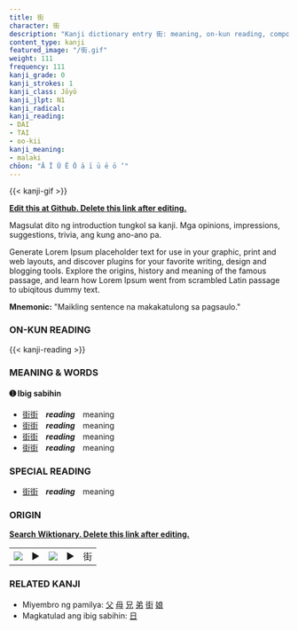 ```yaml
---
title: 街
character: 街
description: "Kanji dictionary entry 街: meaning, on-kun reading, compounds, origin, related kanji"
content_type: kanji
featured_image: "/街.gif"
weight: 111
frequency: 111
kanji_grade: 0
kanji_strokes: 1
kanji_class: Jōyō
kanji_jlpt: N1
kanji_radical: 
kanji_reading: 
- DAI
- TAI
- oo-kii
kanji_meaning:
- malaki
chōon: "Ā Ī Ū Ē Ō ā ī ū ē ō ’"
---
```

[//]: # (Don't edit the line below. Kanji animated GIF code is automatically generated.)
{{< kanji-gif >}}

[//]: # (Edit below this line.)

**[Edit this at Github. Delete this link after editing.](https://github.com/tim0g/tim/tree/main/content/kanji/街/index.md)**

Magsulat dito ng introduction tungkol sa kanji. Mga opinions, impressions, suggestions, trivia, ang kung ano-ano pa.

Generate Lorem Ipsum placeholder text for use in your graphic, print and web layouts, and discover plugins for your favorite writing, design and blogging tools. Explore the origins, history and meaning of the famous passage, and learn how Lorem Ipsum went from scrambled Latin passage to ubiqitous dummy text.
 
**Mnemonic:** "Maikling sentence na makakatulong sa pagsaulo."

### ON-KUN READING

[//]: # (Don't edit the line below. ON-KUN READING code is automatically generated.)
{{< kanji-reading >}}

### MEANING & WORDS

#### ➊ **Ibig sabihin**
  - [街](../街)[街](../街)　***reading***　meaning
  - [街](../街)[街](../街)　***reading***　meaning
  - [街](../街)[街](../街)　***reading***　meaning
  - [街](../街)[街](../街)　***reading***　meaning

### SPECIAL READING
  - [街](../街)[街](../街)　***reading***　meaning

### ORIGIN

**[Search Wiktionary. Delete this link after editing.](https://wiktionary.org/wiki/街)**
<table class="kanji-table"><tr><td>
<img src="60px-街-bronze.svg.png">
</td><td>▶</td><td>
<img src="60px-街-oracle.svg.png">
</td><td>▶</td>
<td class="kanji-origin">街</td>
</tr></table>

### RELATED KANJI
- Miyembro ng pamilya: [父](../父) [母](../母) [兄](../兄) [弟](../弟) [街](../街) [娘](../娘)
- Magkatulad ang ibig sabihin: [日](../日)
